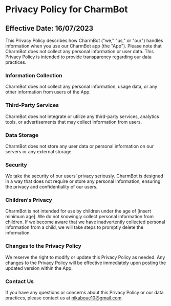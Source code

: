 # Privacy Policy for CharmBot

## Effective Date: 16/07/2023

This Privacy Policy describes how CharmBot ("we," "us," or "our") handles information when you use our CharmBot app (the "App"). Please note that CharmBot does not collect any personal information or user data. This Privacy Policy is intended to provide transparency regarding our data practices.

### Information Collection
CharmBot does not collect any personal information, usage data, or any other information from users of the App.

### Third-Party Services
CharmBot does not integrate or utilize any third-party services, analytics tools, or advertisements that may collect information from users.

### Data Storage
CharmBot does not store any user data or personal information on our servers or any external storage.

### Security
We take the security of our users' privacy seriously. CharmBot is designed in a way that does not require or store any personal information, ensuring the privacy and confidentiality of our users.

### Children's Privacy
CharmBot is not intended for use by children under the age of [insert minimum age]. We do not knowingly collect personal information from children. If we become aware that we have inadvertently collected personal information from a child, we will take steps to promptly delete the information.

### Changes to the Privacy Policy
We reserve the right to modify or update this Privacy Policy as needed. Any changes to the Privacy Policy will be effective immediately upon posting the updated version within the App.

### Contact Us
If you have any questions or concerns about this Privacy Policy or our data practices, please contact us at nikaboue10@gmail.com.